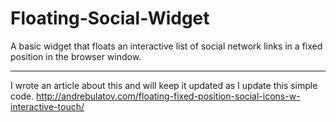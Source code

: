 Floating-Social-Widget
======================

A basic widget that floats an interactive list of social network links in a fixed position in the browser window.

---

I wrote an article about this and will keep it updated as I update this simple code.
http://andrebulatov.com/floating-fixed-position-social-icons-w-interactive-touch/
